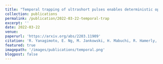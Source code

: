 ```yaml
---
title: "Temporal trapping of ultrashort pulses enables deterministic optical quantum computation"
collection: publications
permalink: /publication/2022-03-22-temporal-trap
excerpt: ''
date: 2022-03-22
venue: 
paperurl: 'https://arxiv.org/abs/2203.11909'
citation: 'R. Yanagimoto, E. Ng, M. Jankowski, H. Mabuchi, R. Hamerly, arXiv:2203.11909.'
featured: true
imagepath: '/images/publications/temporal.png'
blogpost: false
---
```

